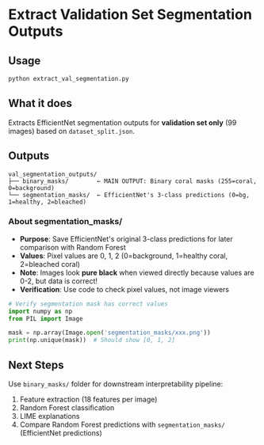# Extract Validation Set Segmentation Outputs

## Usage

```bash
python extract_val_segmentation.py
```

## What it does

Extracts EfficientNet segmentation outputs for **validation set only** (99 images) based on `dataset_split.json`.

## Outputs

```
val_segmentation_outputs/
├── binary_masks/        ← MAIN OUTPUT: Binary coral masks (255=coral, 0=background)
└── segmentation_masks/  ← EfficientNet's 3-class predictions (0=bg, 1=healthy, 2=bleached)
```

### About segmentation_masks/

- **Purpose**: Save EfficientNet's original 3-class predictions for later comparison with Random Forest
- **Values**: Pixel values are 0, 1, 2 (0=background, 1=healthy coral, 2=bleached coral)
- **Note**: Images look **pure black** when viewed directly because values are 0-2, but data is correct!
- **Verification**: Use code to check pixel values, not image viewers

```python
# Verify segmentation mask has correct values
import numpy as np
from PIL import Image

mask = np.array(Image.open('segmentation_masks/xxx.png'))
print(np.unique(mask))  # Should show [0, 1, 2]
```

## Next Steps

Use `binary_masks/` folder for downstream interpretability pipeline:
1. Feature extraction (18 features per image)
2. Random Forest classification
3. LIME explanations
4. Compare Random Forest predictions with `segmentation_masks/` (EfficientNet predictions)
